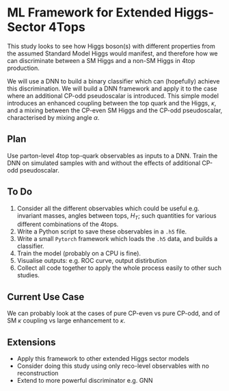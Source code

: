 # ML Framework for Extended Higgs-Sector 4Tops

This study looks to see how Higgs boson(s) with different properties from the assumed Standard Model Higgs would manifest, 
and therefore how we can discriminate between a SM Higgs and a non-SM Higgs in 4top production.

We will use a DNN to build a binary classifier which can (hopefully) achieve this discrimination. We will build a DNN framework
and apply it to the case where an additional CP-odd pseudoscalar is introduced. This simple model introduces an enhanced coupling between 
the top quark and the Higgs, $\kappa$, and a mixing between the CP-even SM Higgs and the CP-odd pseudoscalar, characterised by mixing angle $\alpha$.

## Plan
Use parton-level 4top top-quark observables as inputs to a DNN. Train the DNN on simulated samples with and without the effects of additional CP-odd pseudoscalar.

## To Do
1. Consider all the different observables which could be useful e.g. invariant masses, angles between tops, $H_T$; such quantities for various different combinations of the 4tops.
2. Write a Python script to save these observables in a `.h5` file.
3. Write a small `Pytorch` framework which loads the `.h5` data, and builds a classifier.
4. Train the model (probably on a CPU is fine).
5. Visualise outputs: e.g. ROC curve, output distirbution
6. Collect all code together to apply the whole process easily to other such studies.

## Current Use Case
We can probably look at the cases of pure CP-even vs pure CP-odd, and of SM $\kappa$ coupling vs large enhancement to $\kappa$.

## Extensions
* Apply this framework to other extended Higgs sector models
* Consider doing this study using only reco-level observables with no reconstruction
* Extend to more powerful discriminator e.g. GNN
